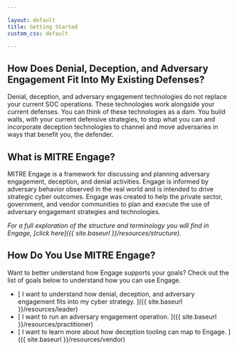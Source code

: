 ```yaml
---

layout: default
title: Getting Started
custom_css: default

---
```

## How Does Denial, Deception, and Adversary Engagement Fit Into My Existing Defenses?
Denial, deception, and adversary engagement technologies do not replace your current SOC operations. These technologies work alongside your current defenses. You can think of these technologies as a dam. You build walls, with your current defensive strategies, to stop what you can and incorporate deception technologies to channel and move adversaries in ways that benefit you, the defender.

## What is MITRE Engage?
MITRE Engage is a framework for discussing and planning adversary engagement, deception, and denial activities. Engage is informed by adversary behavior observed in the real world and is intended to drive strategic cyber outcomes. Engage was created to help the private sector, government, and vendor communities to plan and execute the use of adversary engagement strategies and technologies. 

*For a full exploration of the structure and terminology you will find in Engage, [click here]({{ site.baseurl }}/resources/structure).* 

## How Do You Use MITRE Engage?
Want to better understand how Engage supports your goals? Check out the list of goals below to understand how you can use Engage.
* [ I want to understand how denial, deception, and adversary engagement fits into my cyber strategy. ]({{ site.baseurl }}/resources/leader)
* [ I want to run an adversary engagement operation. ]({{ site.baseurl }}/resources/practitioner)
* [ I want to learn more about how deception tooling can map to Engage. ]({{ site.baseurl }}/resources/vendor)

